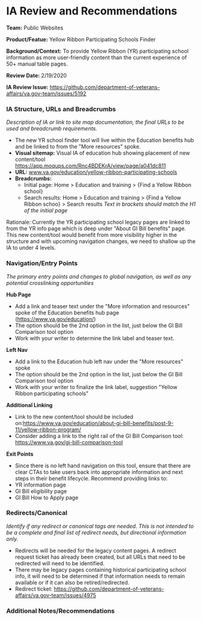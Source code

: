 # IA Review and Recommendations

**Team:** Public Websites

**Product/Featue:** Yellow Ribbon Participating Schools Finder

**Background/Context:**  To provide Yellow Ribbon (YR) participating school information as more user-friendly content than the current experience of 50+ manual table pages. 

**Review Date:** 2/19/2020

**IA Review Issue:** https://github.com/department-of-veterans-affairs/va.gov-team/issues/5192

### IA Structure, URLs and Breadcrumbs <br>
*Description of IA or link to site map documentation, the final URLs to be used and breadcrumb requirements.*

- The new YR school finder tool will live within the Education benefits hub and be linked to from the "More resources" spoke. 
- **Visual sitemap:** Visual IA of education hub showing placement of new content/tool https://app.moqups.com/Rnc4BDEKrA/view/page/a041dc811
- **URL:**  www.va.gov/education/yellow-ribbon-participating-schools <br>
- **Breadcrumbs:** 
  - Initial page:  Home > Education and training > {Find a Yellow Ribbon school}
  - Search results: Home > Education and training > {Find a Yellow Ribbon schoo} > Search results
*Text in brackets should match the H1 of the initial page*

<p>Rationale: Currently the YR participating school legacy pages are linked to from the YR info page which is deep under "About GI Bill benefits" page.  This new content/tool would benefit from more visibility higher in the structure and with upcoming navigation changes, we need to shallow up the IA to under 4 levels.  


### Navigation/Entry Points <br>
*The primary entry points and changes to global navigation, as well as any potential crosslinking opportunities*

**Hub Page**
- Add a link and teaser text under the "More information and resources" spoke of the Education benefits hub page (https://www.va.gov/education/)
- The option should be the 2nd option in the list, just below the GI Bill Comparison tool option
- Work with your writer to determine the link label and teaser text.  

**Left Nav**
- Add a link to the Education hub left nav under the "More resources" spoke
- The option should be the 2nd option in the list, just below the GI Bill Comparison tool option
- Work with your writer to finalize the link label, suggestion "Yellow Ribbon participating schools" 

 **Additional Linking**
- Link to the new content/tool should be included on:https://www.va.gov/education/about-gi-bill-benefits/post-9-11/yellow-ribbon-program/
 - Consider adding a link to the right rail of the GI Bill Comparison tool: https://www.va.gov/gi-bill-comparison-tool
 
 **Exit Points**
 - Since there is no left hand navigation on this tool, ensure that there are clear CTAs to take users back into appropriate information and next steps in their benefit lifecycle.  Recommend providing links to:
  - YR information page
  - GI Bill eligibility page
  - GI Bill How to Apply page

### Redirects/Canonical <br>
*Identify if any redirect or canonical tags are needed.  This is not intended to be a complete and final list of redirect needs, but directional information only.*  

- Redirects will be needed for the legacy content pages.  A redirect request ticket has already been created, but all URLs that need to be redirected will need to be identified. 
- There may be legacy pages containing historical participating school info, it will need to be determined if that information needs to remain available or if it can also be retired/redirected. 
- Redirect ticket: https://github.com/department-of-veterans-affairs/va.gov-team/issues/4975


### Additional Notes/Recommendations

